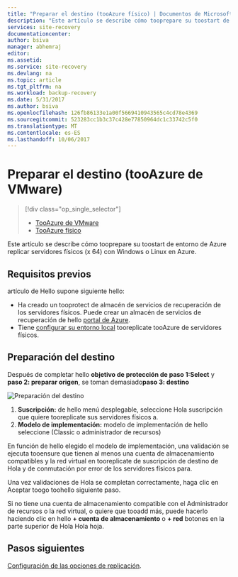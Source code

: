 ```yaml
---
title: "Preparar el destino (tooAzure físico) | Documentos de Microsoft"
description: "Este artículo se describe cómo tooprepare su toostart de entorno de Azure replicar servidores físicos que ejecutan tooAzure de Windows o Linux."
services: site-recovery
documentationcenter: 
author: bsiva
manager: abhemraj
editor: 
ms.assetid: 
ms.service: site-recovery
ms.devlang: na
ms.topic: article
ms.tgt_pltfrm: na
ms.workload: backup-recovery
ms.date: 5/31/2017
ms.author: bsiva
ms.openlocfilehash: 126fb86133e1a00f5669410943565c4cd78e4369
ms.sourcegitcommit: 523283cc1b3c37c428e77850964dc1c33742c5f0
ms.translationtype: MT
ms.contentlocale: es-ES
ms.lasthandoff: 10/06/2017
---
```

# <a name="prepare-target-vmware-tooazure"></a>Preparar el destino (tooAzure de VMware)
> [!div class="op_single_selector"]
> * [TooAzure de VMware](./site-recovery-prepare-target-vmware-to-azure.md)
> * [TooAzure físico](./site-recovery-prepare-target-physical-to-azure.md)

Este artículo se describe cómo tooprepare su toostart de entorno de Azure replicar servidores físicos (x 64) con Windows o Linux en Azure.

## <a name="prerequisites"></a>Requisitos previos

artículo de Hello supone siguiente hello:
- Ha creado un tooprotect de almacén de servicios de recuperación de los servidores físicos. Puede crear un almacén de servicios de recuperación de hello [portal de Azure](http://portal.azure.com "portal de Azure").
- Tiene [configurar su entorno local](./site-recovery-set-up-physical-to-azure.md) tooreplicate tooAzure de servidores físicos.

## <a name="prepare-target"></a>Preparación del destino

Después de completar hello **objetivo de protección de paso 1:Select** y **paso 2: preparar origen**, se toman demasiado**paso 3: destino**

![Preparación del destino](./media/site-recovery-prepare-target-physical-to-azure/prepare-target-physical-to-azure.png)

1. **Suscripción:** de hello menú desplegable, seleccione Hola suscripción que quiere tooreplicate sus servidores físicos a.
2. **Modelo de implementación:** modelo de implementación de hello seleccione (Classic o administrador de recursos)

En función de hello elegido el modelo de implementación, una validación se ejecuta tooensure que tienen al menos una cuenta de almacenamiento compatibles y la red virtual en tooreplicate de suscripción de destino de Hola y de conmutación por error de los servidores físicos para.

Una vez validaciones de Hola se completan correctamente, haga clic en Aceptar toogo toohello siguiente paso.

Si no tiene una cuenta de almacenamiento compatible con el Administrador de recursos o la red virtual, o quiere que tooadd más, puede hacerlo haciendo clic en hello **+ cuenta de almacenamiento** o **+ red** botones en la parte superior de Hola Hola hoja.

## <a name="next-steps"></a>Pasos siguientes
[Configuración de las opciones de replicación](./site-recovery-setup-replication-settings-vmware.md).
